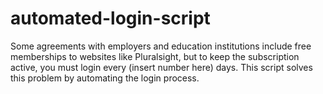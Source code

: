 # automated-login-script
Some agreements with employers and education institutions include free memberships to websites like Pluralsight, but to keep the subscription active, you must login every (insert number here) days. This script solves this problem by automating the login process.
